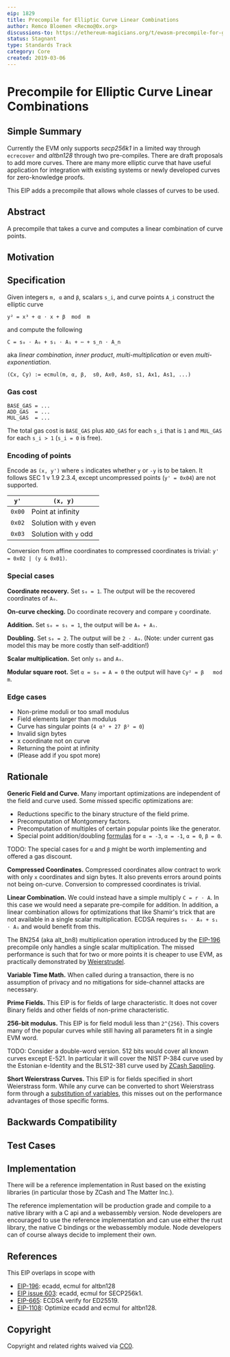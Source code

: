 ```yaml
---
eip: 1829
title: Precompile for Elliptic Curve Linear Combinations
author: Remco Bloemen <Recmo@0x.org>
discussions-to: https://ethereum-magicians.org/t/ewasm-precompile-for-general-elliptic-curve-math/2581
status: Stagnant
type: Standards Track
category: Core
created: 2019-03-06
---
```


# Precompile for Elliptic Curve Linear Combinations

## Simple Summary

Currently the EVM only supports *secp256k1* in a limited way through `ecrecover` and *altbn128* through two pre-compiles. There are draft proposals to add more curves. There are many more elliptic curve that have useful application for integration with existing systems or newly developed curves for zero-knowledge proofs.

This EIP adds a precompile that allows whole classes of curves to be used.

## Abstract

A precompile that takes a curve and computes a linear combination of curve points.

## Motivation

## Specification

Given integers `m, α` and `β`, scalars `s_i`, and curve points `A_i` construct the elliptic curve

```
y² = x³ + α ⋅ x + β  mod  m
```

and compute the following

```
C = s₀ ⋅ A₀ + s₁ ⋅ A₁ + ⋯ + s_n ⋅ A_n
```

aka *linear combination*, *inner product*, *multi-multiplication* or even *multi-exponentiation*.

```
(Cx, Cy) := ecmul(m, α, β,  s0, Ax0, As0, s1, Ax1, As1, ...)
```

### Gas cost

```
BASE_GAS = ...
ADD_GAS  = ...
MUL_GAS  = ...
```

The total gas cost is `BASE_GAS` plus `ADD_GAS` for each `s_i` that is `1` and `MUL_GAS` for each `s_i > 1` (`s_i = 0` is free).

### Encoding of points

Encode as `(x, y')` where `s` indicates whether `y` or `-y` is to be taken. It follows SEC 1 v 1.9 2.3.4, except uncompressed points (`y' = 0x04`) are not supported.

|  `y'`  | `(x, y)` |
|--------|-----|
| `0x00` | Point at infinity |
| `0x02` | Solution with `y` even |
| `0x03` | Solution with `y` odd |

Conversion from affine coordinates to compressed coordinates is trivial: `y' = 0x02 | (y & 0x01)`.

### Special cases

**Coordinate recovery.** Set `s₀ = 1`. The output will be the recovered coordinates of `A₀`.

**On-curve checking.** Do coordinate recovery and compare `y` coordinate.

**Addition.** Set `s₀ = s₁ = 1`, the output will be `A₀ + A₁`.

**Doubling.** Set `s₀ = 2`. The output will be `2 ⋅ A₀`. (Note: under current gas model this may be more costly than self-addition!)

**Scalar multiplication.** Set only `s₀` and `A₀`.

**Modular square root.** Set `α = s₀ = A = 0` the output will have `Cy² = β   mod  m`.

### Edge cases

* Non-prime moduli or too small modulus
* Field elements larger than modulus
* Curve has singular points (`4 α³ + 27 β² = 0`)
* Invalid sign bytes
* x coordinate not on curve
* Returning the point at infinity
* (Please add if you spot more)

## Rationale

**Generic Field and Curve.** Many important optimizations are independent of the field and curve used. Some missed specific optimizations are:

* Reductions specific to the binary structure of the field prime.
* Precomputation of Montgomery factors.
* Precomputation of multiples of certain popular points like the generator.
* Special point addition/doubling [formulas][formulas] for `α = -3`, `α = -1`, `α = 0`, `β = 0`.


[formulas]: https://www.hyperelliptic.org/EFD/g1p/auto-shortw.html

TODO: The special cases for `α` and `β` might be worth implementing and offered a gas discount.

**Compressed Coordinates.** Compressed coordinates allow contract to work with only `x` coordinates and sign bytes. It also prevents errors around points not being on-curve. Conversion to compressed coordinates is trivial.

**Linear Combination.** We could instead have a simple multiply `C = r ⋅ A`. In this case we would need a separate pre-compile for addition. In addition, a linear combination allows for optimizations that like Shamir's trick that are not available in a single scalar multiplication. ECDSA requires `s₀ ⋅ A₀ + s₁ ⋅ A₁` and would benefit from this.

The BN254 (aka alt_bn8) multiplication operation introduced by the [EIP-196][EIP-196] precompile only handles a single scalar multiplication. The missed performance is such that for two or more points it is cheaper to use EVM, as practically demonstrated by [Weierstrudel][ws].

[EIP-196]: ./eip-196.md
[ws]: https://medium.com/aztec-protocol/huffing-for-crypto-with-weierstrudel-9c9568c06901

**Variable Time Math.** When called during a transaction, there is no assumption of privacy and no mitigations for side-channel attacks are necessary.

**Prime Fields.** This EIP is for fields of large characteristic. It does not cover Binary fields and other fields of non-prime characteristic.

**256-bit modulus.** This EIP is for field moduli less than `2^{256}`. This covers many of the popular curves while still having all parameters fit in a single EVM word.

TODO: Consider a double-word version. 512 bits would cover all known curves except E-521. In particular it will cover the NIST P-384 curve used by the Estonian e-Identity and the BLS12-381 curve used by [ZCash Sappling][sappling].

[sappling]: https://z.cash/blog/new-snark-curve/

**Short Weierstrass Curves.** This EIP is for fields specified in short Weierstrass form. While any curve can be converted to short Weierstrass form through a [substitution of variables][cov], this misses out on the performance advantages of those specific forms.

[cov]: https://safecurves.cr.yp.to/equation.html

## Backwards Compatibility

## Test Cases

## Implementation

There will be a reference implementation in Rust based on the existing libraries (in particular those by ZCash and The Matter Inc.).

The reference implementation will be production grade and compile to a native library with a C api and a webassembly version. Node developers are encouraged to use the reference implementation and can use either the rust library, the native C bindings or the webassembly module. Node developers can of course always decide to implement their own.

## References

This EIP overlaps in scope with

* [EIP-196](./eip-196.md): ecadd, ecmul for altbn128
* [EIP issue 603](https://github.com/ethereum/EIPs/issues/603): ecadd, ecmul for SECP256k1.
* [EIP-665](./eip-665.md): ECDSA verify for ED25519.
* [EIP-1108](./eip-1108.md): Optimize ecadd and ecmul for altbn128.

## Copyright
Copyright and related rights waived via [CC0](../LICENSE.md).

